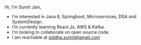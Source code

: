 Hi, I’m Sumit Jain,

- I’m interested in Java 8, Springboot, Microservices, DSA and SystemDesign.
- I’m currently learning React.Js, AWS & Kafka.
- I’m looking to collaborate on open source code.
- I am reachable at siddha.sumit@gmail.com

<!---
siddha-sumit/siddha-sumit is a ✨ special ✨ repository because its `README.md` (this file) appears on your GitHub profile.
You can click the Preview link to take a look at your changes.
--->
